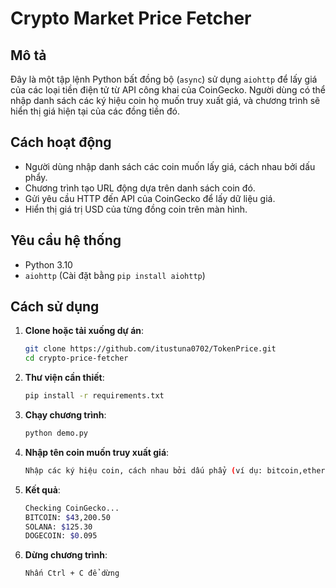 # Crypto Market Price Fetcher

## Mô tả
Đây là một tập lệnh Python bất đồng bộ (`async`) sử dụng `aiohttp` để lấy giá của các loại tiền điện tử từ API công khai của CoinGecko. Người dùng có thể nhập danh sách các ký hiệu coin họ muốn truy xuất giá, và chương trình sẽ hiển thị giá hiện tại của các đồng tiền đó.

## Cách hoạt động
- Người dùng nhập danh sách các coin muốn lấy giá, cách nhau bởi dấu phẩy.
- Chương trình tạo URL động dựa trên danh sách coin đó.
- Gửi yêu cầu HTTP đến API của CoinGecko để lấy dữ liệu giá.
- Hiển thị giá trị USD của từng đồng coin trên màn hình.

## Yêu cầu hệ thống
- Python 3.10
- `aiohttp` (Cài đặt bằng `pip install aiohttp`)

## Cách sử dụng
1. **Clone hoặc tải xuống dự án**:
   ```sh
   git clone https://github.com/itustuna0702/TokenPrice.git
   cd crypto-price-fetcher
3. **Thư viện cần thiết**:
   ```sh
   pip install -r requirements.txt
4. **Chạy chương trình**:
   ```sh
   python demo.py
   
4. **Nhập tên coin muốn truy xuất giá**:
   ```sh
   Nhập các ký hiệu coin, cách nhau bởi dấu phẩy (ví dụ: bitcoin,ethereum): bitcoin, solana, dogecoin

5. **Kết quả**:
   ```sh
   Checking CoinGecko...
   BITCOIN: $43,200.50
   SOLANA: $125.30
   DOGECOIN: $0.095
6. **Dừng chương trình**:
   ```sh
   Nhấn Ctrl + C để dừng
